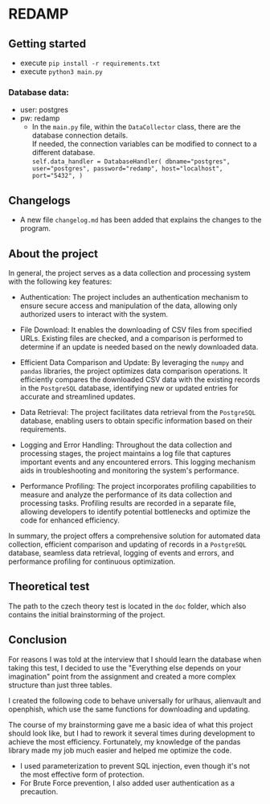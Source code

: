 # REDAMP
## Getting started
- execute `pip install -r requirements.txt`
- execute `python3 main.py`

### Database data:
- user: postgres
- pw: redamp  
    - In the `main.py` file, within the `DataCollector` class, there are the database connection details.  
    If needed, the connection variables can be modified to connect to a different database.  
    `self.data_handler = DatabaseHandler(
            dbname="postgres",
            user="postgres",
            password="redamp",
            host="localhost",
            port="5432",
        )`

## Changelogs
- A new file `changelog.md` has been added that explains the changes to the program.

## About the project
In general, the project serves as a data collection and processing system with the following key features:

- Authentication: The project includes an authentication mechanism to ensure secure access and manipulation of the data, allowing only authorized users to interact with the system.

- File Download: It enables the downloading of CSV files from specified URLs. Existing files are checked, and a comparison is performed to determine if an update is needed based on the newly downloaded data.

- Efficient Data Comparison and Update: By leveraging the `numpy` and `pandas` libraries, the project optimizes data comparison operations. It efficiently compares the downloaded CSV data with the existing records in the `PostgreSQL` database, identifying new or updated entries for accurate and streamlined updates.

- Data Retrieval: The project facilitates data retrieval from the `PostgreSQL` database, enabling users to obtain specific information based on their requirements.

- Logging and Error Handling: Throughout the data collection and processing stages, the project maintains a log file that captures important events and any encountered errors. This logging mechanism aids in troubleshooting and monitoring the system's performance.

- Performance Profiling: The project incorporates profiling capabilities to measure and analyze the performance of its data collection and processing tasks. Profiling results are recorded in a separate file, allowing developers to identify potential bottlenecks and optimize the code for enhanced efficiency.

In summary, the project offers a comprehensive solution for automated data collection, efficient comparison and updating of records in a `PostgreSQL` database, seamless data retrieval, logging of events and errors, and performance profiling for continuous optimization.

## Theoretical test
The path to the czech theory test is located in the `doc` folder, which also contains the initial brainstorming of the project.

## Conclusion
For reasons I was told at the interview that I should learn the database when taking this test,
I decided to use the "Everything else depends on your imagination" point from the assignment and created a more complex structure than just three tables.

I created the following code to behave universally for urlhaus, alienvault and openphish, which use the same functions for downloading and updating.

The course of my brainstorming gave me a basic idea of what this project should look like, but I had to rework it several times during development to achieve the most efficiency.
Fortunately, my knowledge of the pandas library made my job much easier and helped me optimize the code.
* I used parameterization to prevent SQL injection, even though it's not the most effective form of protection.
* For Brute Force prevention, I also added user authentication as a precaution.
